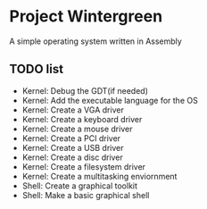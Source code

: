 # Project Wintergreen
A simple operating system written in Assembly
## TODO list
- Kernel: Debug the GDT(if needed)
- Kernel: Add the executable language for the OS
- Kernel: Create a VGA driver
- Kernel: Create a keyboard driver
- Kernel: Create a mouse driver
- Kernel: Create a PCI driver
- Kernel: Create a USB driver
- Kernel: Create a disc driver
- Kernel: Create a filesystem driver
- Kernel: Create a multitasking enviornment
- Shell: Create a graphical toolkit
- Shell: Make a basic graphical shell
